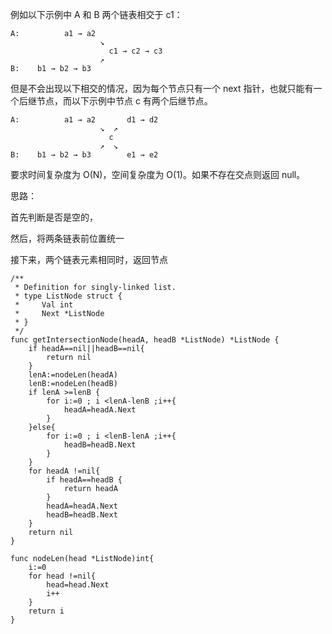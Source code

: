 例如以下示例中 A 和 B 两个链表相交于 c1：
```
A:          a1 → a2
                    ↘
                      c1 → c2 → c3
                    ↗
B:    b1 → b2 → b3
```
但是不会出现以下相交的情况，因为每个节点只有一个 next 指针，也就只能有一个后继节点，而以下示例中节点 c 有两个后继节点。
```
A:          a1 → a2       d1 → d2
                    ↘  ↗
                      c
                    ↗  ↘
B:    b1 → b2 → b3        e1 → e2
```
要求时间复杂度为 O(N)，空间复杂度为 O(1)。如果不存在交点则返回 null。


思路：

首先判断是否是空的，

然后，将两条链表前位置统一

接下来，两个链表元素相同时，返回节点

```
/**
 * Definition for singly-linked list.
 * type ListNode struct {
 *     Val int
 *     Next *ListNode
 * }
 */
func getIntersectionNode(headA, headB *ListNode) *ListNode {
    if headA==nil||headB==nil{
        return nil
    }
    lenA:=nodeLen(headA)
    lenB:=nodeLen(headB)
    if lenA >=lenB {
        for i:=0 ; i <lenA-lenB ;i++{
            headA=headA.Next
        }
    }else{
        for i:=0 ; i <lenB-lenA ;i++{
            headB=headB.Next
        }
    }
    for headA !=nil{
        if headA==headB {
            return headA
        }
        headA=headA.Next
        headB=headB.Next
    }
    return nil
}

func nodeLen(head *ListNode)int{
    i:=0
    for head !=nil{
        head=head.Next
        i++
    }
    return i
}


```



<!-- 设 A 的长度为 a + c，B 的长度为 b + c，其中 c 为尾部公共部分长度，可知 a + c + b = b + c + a。 -->
<!--  -->
<!-- 当访问 A 链表的指针访问到链表尾部时，令它从链表 B 的头部开始访问链表 B；同样地，当访问 B 链表的指针访问到链表尾部时，令它从链表 A 的头部开始访问链表 A。这样就能控制访问 A 和 B 两个链表的指针能同时访问到交点。 -->
<!--  -->
<!-- 如果不存在交点，那么 a + b = b + a，以下实现代码中 l1 和 l2 会同时为 null，从而退出循环。 -->
<!--  -->
<!-- ``` -->
<!-- public ListNode getIntersectionNode(ListNode headA, ListNode headB) { -->
<!--     ListNode l1 = headA, l2 = headB; -->
<!--     while (l1 != l2) { -->
<!--         l1 = (l1 == null) ? headB : l1.next; -->
<!--         l2 = (l2 == null) ? headA : l2.next; -->
<!--     } -->
<!--     return l1; -->
<!-- } -->
<!-- ``` -->
<!-- 如果只是判断是否存在交点，那么就是另一个问题，即 编程之美 3.6 的问题。有两种解法： -->
<!--  -->
<!-- 把第一个链表的结尾连接到第二个链表的开头，看第二个链表是否存在环； -->
<!-- 或者直接比较两个链表的最后一个节点是否相同。 -->
